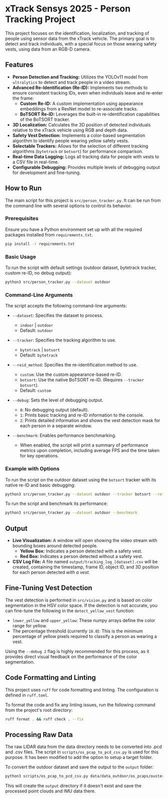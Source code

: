 # xTrack Sensys 2025 - Person Tracking Project

This project focuses on the identification, localization, and tracking of people using sensor data from the xTrack vehicle. The primary goal is to detect and track individuals, with a special focus on those wearing safety vests, using data from an RGB-D camera.

## Features

- **Person Detection and Tracking:** Utilizes the YOLOv11 model from `ultralytics` to detect and track people in a video stream.
- **Advanced Re-Identification (Re-ID):** Implements two methods to ensure consistent tracking IDs, even when individuals leave and re-enter the frame:
  - **Custom Re-ID:** A custom implementation using appearance embeddings from a ResNet model to re-associate tracks.
  - **BoTSORT Re-ID:** Leverages the built-in re-identification capabilities of the BoTSORT tracker.
- **3D Localization:** Calculates the 3D position of detected individuals relative to the xTrack vehicle using RGB and depth data.
- **Safety Vest Detection:** Implements a color-based segmentation algorithm to identify people wearing yellow safety vests.
- **Selectable Trackers:** Allows for the selection of different tracking algorithms (`bytetrack` or `botsort`) for performance comparison.
- **Real-time Data Logging:** Logs all tracking data for people with vests to a CSV file in real-time.
- **Configurable Debugging:** Provides multiple levels of debugging output for development and fine-tuning.

## How to Run

The main script for this project is `src/person_tracker.py`. It can be run from the command line with several options to control its behavior.

### Prerequisites

Ensure you have a Python environment set up with all the required packages installed from `requirements.txt`.

```bash
pip install -r requirements.txt
```

### Basic Usage

To run the script with default settings (outdoor dataset, bytetrack tracker, custom re-ID, no debug output):
```bash
python3 src/person_tracker.py --dataset outdoor
```

### Command-Line Arguments

The script accepts the following command-line arguments:

- `--dataset`: Specifies the dataset to process.
  - `indoor` | `outdoor`
  - Default: `outdoor`

- `--tracker`: Specifies the tracking algorithm to use.
  - `bytetrack` | `botsort`
  - Default: `bytetrack`

- `--reid_method`: Specifies the re-identification method to use.
  - `custom`: Use the custom appearance-based re-ID.
  - `botsort`: Use the native BoTSORT re-ID. (Requires `--tracker botsort`).
  - Default: `custom`

- `--debug`: Sets the level of debugging output.
  - `0`: No debugging output (default).
  - `1`: Prints basic tracking and re-ID information to the console.
  - `2`: Prints detailed information and shows the vest detection mask for each person in a separate window.

- `--benchmark`: Enables performance benchmarking.
  - When enabled, the script will print a summary of performance metrics upon completion, including average FPS and the time taken for key operations.

### Example with Options

To run the script on the outdoor dataset using the `botsort` tracker with its native re-ID and basic debugging:
```bash
python3 src/person_tracker.py --dataset outdoor --tracker botsort --reid_method botsort --debug 1
```

To run the script and benchmark its performance:
```bash
python3 src/person_tracker.py --dataset outdoor --benchmark
```

## Output

- **Live Visualization:** A window will open showing the video stream with bounding boxes around detected people.
  - **Yellow Box:** Indicates a person detected with a safety vest.
  - **Red Box:** Indicates a person detected without a safety vest.
- **CSV Log File:** A file named `output/tracking_log_[dataset].csv` will be created, containing the timestamp, frame ID, object ID, and 3D position for each person detected *with a vest*.

## Fine-Tuning Vest Detection

The vest detection is performed in `src/vision.py` and is based on color segmentation in the HSV color space. If the detection is not accurate, you can fine-tune the following in the `detect_yellow_vest` function:
- `lower_yellow` and `upper_yellow`: These numpy arrays define the color range for yellow.
- The percentage threshold (currently `10.0`): This is the minimum percentage of yellow pixels required to classify a person as wearing a vest.

Using the `--debug 2` flag is highly recommended for this process, as it provides direct visual feedback on the performance of the color segmentation.

## Code Formatting and Linting

This project uses `ruff` for code formatting and linting. The configuration is defined in `ruff.toml`.

To format the code and fix any linting issues, run the following command from the project's root directory:
```bash
ruff format . && ruff check . --fix
```

## Processing Raw Data

The raw LIDAR data from the data directory needs to be converted into .pcd and .csv files. The script in `scripts/os_pcap_to_pcd_csv.py` is used for this purpose. It has been modified to add the option to setup a target folder.

To convert the outdoor dataset and save the output to the `output` folder:

```bash
python3 scripts/os_pcap_to_pcd_csv.py data/data_outdoor/os_pcaps/ouster_20250604074152.pcap -o output/
```

This will create the `output` directory if it doesn't exist and save the processed point clouds and IMU data there.
